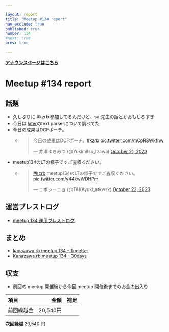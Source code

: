 ```yaml
---

layout: report
title: "Meetup #134 report"
nav_exclude: true
published: true
number: 134
#next: true
prev: true

---
```


<div style="text-align: left;"><a href="/134"><strong>アナウンスページはこちら</strong></a></div>

# Meetup #134 report

## 話題

* 久しぶりに #kzrb 参加してるんだけど、sat先生の話とかおもしろすぎ
* 今日は [later](https://breejs.github.io/later/index.html)のtext parserについて調べてた
* 今日の成果はDCFポーチ。
  * <blockquote class="twitter-tweet"><p lang="ja" dir="ltr">今日の成果はDCFポーチ。<a href="https://twitter.com/hashtag/kzrb?src=hash&amp;ref_src=twsrc%5Etfw">#kzrb</a> <a href="https://t.co/mCpRSWkfnw">pic.twitter.com/mCpRSWkfnw</a></p>&mdash; 井澤ゆきみつ (@Yukimitsu_Izawa) <a href="https://twitter.com/Yukimitsu_Izawa/status/1715686084745797771?ref_src=twsrc%5Etfw">October 21, 2023</a></blockquote> <script async src="https://platform.twitter.com/widgets.js" charset="utf-8"></script> 
* meetup134のLTの様子ですご査収ください。
  * <blockquote class="twitter-tweet"><p lang="ja" dir="ltr"><a href="https://twitter.com/hashtag/kzrb?src=hash&amp;ref_src=twsrc%5Etfw">#kzrb</a> meetup134のLTの様子ですご査収ください。 <a href="https://t.co/y44kwWDHPm">pic.twitter.com/y44kwWDHPm</a></p>&mdash; ニボシーニョ (@TAKAyuki_atkwsk) <a href="https://twitter.com/TAKAyuki_atkwsk/status/1716037396670927130?ref_src=twsrc%5Etfw">October 22, 2023</a></blockquote> <script async src="https://platform.twitter.com/widgets.js" charset="utf-8"></script> 

## 運営ブレストログ

* [meetup 134 運用ブレストログ](https://github.com/kanazawarb/meetup/wiki/meetup-134-%E9%81%8B%E7%94%A8%E3%83%96%E3%83%AC%E3%82%B9%E3%83%88%E3%83%AD%E3%82%B0)

## まとめ

* [kanazawa.rb meetup 134 - Togetter](https://togetter.com/li/2246721)
* [Kanazawa.rb meetup 134 - 30days](https://30d.jp/kzrb/123)

## 収支

* 前回の meetup 開催後から今回 meetup 開催後までのお金の出入り

|項目                           |金額         |補足                                               |
|:------------------------------|------------:|:--------------------------------------------------|
| 前回繰越金                    |    20,540円 |                                                   |

**次回繰越**  20,540 円
